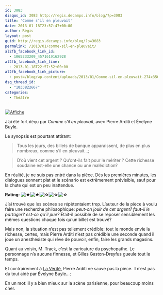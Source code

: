 ```yaml
---
id: 3083
disqus_id: 3083 http://regis.decamps.info/blog/?p=3083
title: 'Comme s’il en pleuvait'
date: 2013-01-18T23:57:47+00:00
author: Régis
layout: post
guid: http://regis.decamps.info/blog/?p=3083
permalink: /2013/01/comme-sil-en-pleuvait/
al2fb_facebook_link_id:
  - 1065233209_4571619162928
al2fb_facebook_link_time:
  - 2013-01-18T22:57:52+00:00
al2fb_facebook_link_picture:
  - post=/blog/wp-content/uploads/2013/01/Comme-sil-en-pleuvait-274x350.jpeg
dsq_thread_id:
  - "1033822667"
categories:
  - Théâtre
---
```

<a class="fancybox" rel="fancybox-1" href="/blog/wp-content/uploads/2013/01/Comme-sil-en-pleuvait.jpeg" title="Comme s'il en pleuvait"><img src="/blog/wp-content/uploads/2013/01/Comme-sil-en-pleuvait-274x350.jpeg" alt="Affiche" width="274" height="350" class="alignleft size-medium wp-image-3084" srcset="/blog/wp-content/uploads/2013/01/Comme-sil-en-pleuvait-274x350.jpeg 274w, /blog/wp-content/uploads/2013/01/Comme-sil-en-pleuvait-235x300.jpeg 235w, /blog/wp-content/uploads/2013/01/Comme-sil-en-pleuvait.jpeg 627w" sizes="(max-width: 274px) 100vw, 274px" /></a>

J’ai été fort déçu par _Comme s’il en pleuvait_, avec Pierre Arditi et Évelyne Buyle.

Le synopsis est pourtant attirant:

> Tous les jours, des billets de banque apparaissent, de plus en plus nombreux, comme s’il en pleuvait…;
  
> D’où vient cet argent ? Qu’ont-ils fait pour le mériter ? Cette richesse soudaine est-elle une chance ou une malédiction? 

En réalité, je ne suis pas entré dans la pièce. Dès les premières minutes, les dialogues sonnent plat et le scénario est extrêmement prévisible, sauf pour la chute qui est un peu inattendue.

**Rating:** ![&#9733;](/blog/wp-content/plugins/xavins-review-ratings/default/star.png "2/5")![&#9733;](/blog/wp-content/plugins/xavins-review-ratings/default/star.png "2/5")![&#9734;](/blog/wp-content/plugins/xavins-review-ratings/default/blank_star.png "2/5")![&#9734;](/blog/wp-content/plugins/xavins-review-ratings/default/blank_star.png "2/5")![&#9734;](/blog/wp-content/plugins/xavins-review-ratings/default/blank_star.png "2/5") 

J’ai trouvé que les scènes se répètentaient trop. L’auteur de la pièce à voulu faire une recherche philosophique: _peut-on jouir de cet argent? faut-il le partager? est-ce qu’il pue?_ Était-il possible de se reposer sensiblement les mêmes questions chaque fois qu’un billet est trouvé?

Mais non, la situation n’est pas tellement crédible: tout le monde envie la richesse, certes, mais Pierre Arditi n’est pas crédible une seconde quand il joue un anesthésiste qui rêve de pouvoir, enfin, faire les grands magasins.

Quant au voisin, M. Track, c’est la caricature du psychopathe. Le personnage n’a aucune finnesse, et Gilles Gaston-Dreyfus gueule tout le temps.

Et contrairement à [La Vérité](http://regis.decamps.info/blog/2011/12/la-verite/), Pierre Arditi ne sauve pas la pièce. Il n’est pas du tout aidé par Évelyne Buyle…;

En un mot: il y a bien mieux sur la scène parisienne, pour beaucoup moins cher.
